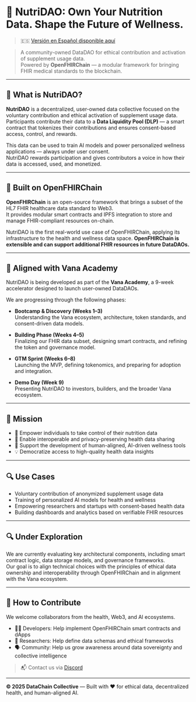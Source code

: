 # 🧬 NutriDAO: Own Your Nutrition Data. Shape the Future of Wellness.

> 🇪🇸 [Versión en Español disponible aquí](./ROADMAP.ES.md)

> A community-owned DataDAO for ethical contribution and activation of supplement usage data.  
> Powered by **OpenFHIRChain** — a modular framework for bringing FHIR medical standards to the blockchain.

---

## 🌱 What is NutriDAO?

**NutriDAO** is a decentralized, user-owned data collective focused on the voluntary contribution and ethical activation of supplement usage data.  
Participants contribute their data to a **Data Liquidity Pool (DLP)** — a smart contract that tokenizes their contributions and ensures consent-based access, control, and rewards.

This data can be used to train AI models and power personalized wellness applications — always under user consent.  
NutriDAO rewards participation and gives contributors a voice in how their data is accessed, used, and monetized.

---

## 🔧 Built on OpenFHIRChain

**OpenFHIRChain** is an open-source framework that brings a subset of the HL7 FHIR healthcare data standard to Web3.  
It provides modular smart contracts and IPFS integration to store and manage FHIR-compliant resources on-chain.

NutriDAO is the first real-world use case of OpenFHIRChain, applying its infrastructure to the health and wellness data space.
**OpenFHIRChain is extensible and can support additional FHIR resources in future DataDAOs.**

---

## 🚀 Aligned with Vana Academy

NutriDAO is being developed as part of the **Vana Academy**, a 9-week accelerator designed to launch user-owned DataDAOs.

We are progressing through the following phases:

- **Bootcamp & Discovery (Weeks 1–3)**  
  Understanding the Vana ecosystem, architecture, token standards, and consent-driven data models.

- **Building Phase (Weeks 4–5)**  
  Finalizing our FHIR data subset, designing smart contracts, and refining the token and governance model.

- **GTM Sprint (Weeks 6–8)**  
  Launching the MVP, defining tokenomics, and preparing for adoption and integration.

- **Demo Day (Week 9)**  
  Presenting NutriDAO to investors, builders, and the broader Vana ecosystem.

---

## 🎯 Mission

- 🧠 Empower individuals to take control of their nutrition data
- 🔗 Enable interoperable and privacy-preserving health data sharing
- 🤖 Support the development of human-aligned, AI-driven wellness tools
- 💡 Democratize access to high-quality health data insights

---

## 🔍 Use Cases

- Voluntary contribution of anonymized supplement usage data
- Training of personalized AI models for health and wellness
- Empowering researchers and startups with consent-based health data
- Building dashboards and analytics based on verifiable FHIR resources

---

## 🔍 Under Exploration

We are currently evaluating key architectural components, including smart contract logic, data storage models, and governance frameworks.  
Our goal is to align technical choices with the principles of ethical data ownership and interoperability through OpenFHIRChain and in alignment with the Vana ecosystem.

---

## 🤝 How to Contribute

We welcome collaborators from the health, Web3, and AI ecosystems.

- 🧑‍💻 Developers: Help implement OpenFHIRChain smart contracts and dApps
- 🧠 Researchers: Help define data schemas and ethical frameworks
- 🗣️ Community: Help us grow awareness around data sovereignty and collective intelligence

> 📬 Contact us via [Discord](https://discord.com/channels/1384877094156239039/1384877094747639810) <!--or open an [issue](https://github.com/nutridao/issues)-->

---

**© 2025 DataChain Collective** — Built with ❤️ for ethical data, decentralized health, and human-aligned AI.

